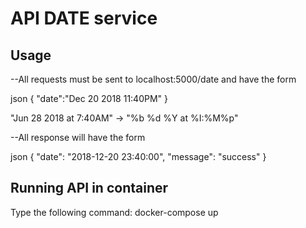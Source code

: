 # API DATE service

## Usage

--All requests must be sent to localhost:5000/date and have the form

json
{
    "date":"Dec 20 2018  11:40PM"
}

"Jun 28 2018 at 7:40AM" -> "%b %d %Y at %I:%M%p"

--All response will have the form

json
{
   "date": "2018-12-20 23:40:00",
   "message": "success"
}

## Running API in container

Type the following command:
docker-compose up
